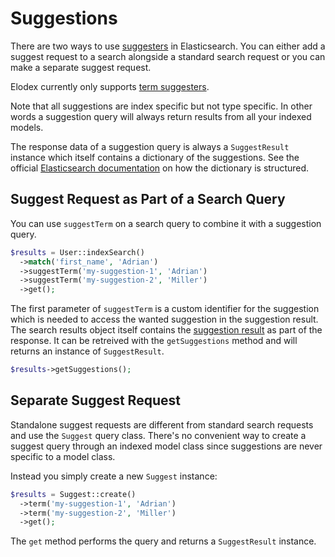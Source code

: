 # Suggestions
There are two ways to use [suggesters][Elasticsearch Suggesters] in Elasticsearch. You can either add a suggest request to a search alongside a standard search request or you can make a separate suggest request.

Elodex currently only supports [term suggesters][Elasticsearch Suggesters - Term].

Note that all suggestions are index specific but not type specific.
In other words a suggestion query will always return results from all your indexed models.

The response data of a suggestion query is always a `SuggestResult` instance which itself contains a dictionary of the suggestions.
See the official [Elasticsearch documentation][Elasticsearch Suggesters] on how the dictionary is structured.


## Suggest Request as Part of a Search Query
You can use `suggestTerm` on a search query to combine it with a suggestion query.
```php
$results = User::indexSearch()
  ->match('first_name', 'Adrian')
  ->suggestTerm('my-suggestion-1', 'Adrian')
  ->suggestTerm('my-suggestion-2', 'Miller')
  ->get();
```

The first parameter of `suggestTerm` is a custom identifier for the suggestion which is needed to access the wanted suggestion in the suggestion result.
The search results object itself contains the [suggestion result][Elodex Search Results - Suggestions] as part of the response. It can be retreived with the `getSuggestions` method and will returns an instance of `SuggestResult`.

```php
$results->getSuggestions();
```


## Separate Suggest Request
Standalone suggest requests are different from standard search requests and use the `Suggest` query class.
There's no convenient way to create a suggest query through an indexed model class since suggestions are never specific to a model class.

Instead you simply create a new `Suggest` instance:
```php
$results = Suggest::create()
  ->term('my-suggestion-1', 'Adrian')
  ->term('my-suggestion-2', 'Miller')
  ->get();
```

The `get` method performs the query and returns a `SuggestResult` instance.



[Elasticsearch Suggesters]: https://www.elastic.co/guide/en/elasticsearch/reference/current/search-suggesters.html "Elasticsearch Suggesters"
[Elasticsearch Suggesters - Term]: https://www.elastic.co/guide/en/elasticsearch/reference/current/search-suggesters-term.html "Elasticsearch Suggesters - Term"
[Elodex Search Results - Suggestions]: https://github.com/Elodex/Documentation/blob/develop/06_Search.md#suggestions "Elodex Search Results - Suggestions"
